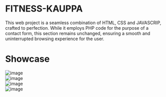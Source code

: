 # FITNESS-KAUPPA
This web project is a seamless combination of HTML, CSS and JAVASCRIP, crafted to perfection. While it employs PHP code for the purpose of a contact form, this section remains unchanged, ensuring a smooth and uninterrupted browsing experience for the user.

# Showcase
![image](https://user-images.githubusercontent.com/69573290/235531653-89340205-3b36-4ee2-b24f-dbd929eb8bf8.png)
<br>
![image](https://user-images.githubusercontent.com/69573290/235531692-e7ba2f26-cb95-44e0-9bbe-7a67a0c60ea9.png)
<br>
![image](https://user-images.githubusercontent.com/69573290/235531729-48e41828-ea93-4824-8375-53de5514ba54.png)
<br>
![image](https://user-images.githubusercontent.com/69573290/235531866-ed6c5765-d2bd-4714-8dbd-ca12f5e3134e.png)
